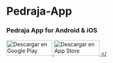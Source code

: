 # Pedraja-App
### Pedraja App for Android &amp; iOS
<a href="https://play.google.com/store/apps/details?id=com.pedraja.app" target="_blank" rel="noreferrer noopener"> <img src="https://pedraja.es/img/cms/GetItOnGooglePlay_Badge_Web_color_Spanish.png" width="120" height="40" alt="Descargar en Google Play" /> </a> <a href="https://apps.apple.com/es/app/pedraja/id6453519053" target="_blank" rel="noreferrer noopener"> <img src="https://pedraja.es/img/cms/Download_on_the_App_Store_Badge_ES_RGB_blk_100217.svg" width="120" height="40" alt="Descargar en App Store" /> </
